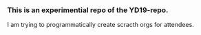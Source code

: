 ### This is an experimential repo of the YD19-repo. 

I am trying to programmatically create scracth orgs for attendees. 
